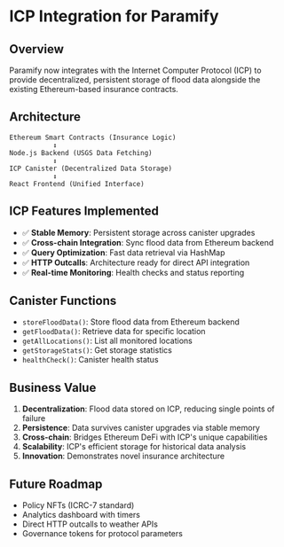 # ICP Integration for Paramify

## Overview
Paramify now integrates with the Internet Computer Protocol (ICP) to provide decentralized, persistent storage of flood data alongside the existing Ethereum-based insurance contracts.

## Architecture
```
Ethereum Smart Contracts (Insurance Logic)
           ↕
Node.js Backend (USGS Data Fetching)
           ↕
ICP Canister (Decentralized Data Storage)
           ↕
React Frontend (Unified Interface)
```

## ICP Features Implemented
- ✅ **Stable Memory**: Persistent storage across canister upgrades
- ✅ **Cross-chain Integration**: Sync flood data from Ethereum backend  
- ✅ **Query Optimization**: Fast data retrieval via HashMap
- ✅ **HTTP Outcalls**: Architecture ready for direct API integration
- ✅ **Real-time Monitoring**: Health checks and status reporting

## Canister Functions
- `storeFloodData()`: Store flood data from Ethereum backend
- `getFloodData()`: Retrieve data for specific location  
- `getAllLocations()`: List all monitored locations
- `getStorageStats()`: Get storage statistics
- `healthCheck()`: Canister health status

## Business Value
1. **Decentralization**: Flood data stored on ICP, reducing single points of failure
2. **Persistence**: Data survives canister upgrades via stable memory  
3. **Cross-chain**: Bridges Ethereum DeFi with ICP's unique capabilities
4. **Scalability**: ICP's efficient storage for historical data analysis
5. **Innovation**: Demonstrates novel insurance architecture

## Future Roadmap
- Policy NFTs (ICRC-7 standard)
- Analytics dashboard with timers  
- Direct HTTP outcalls to weather APIs
- Governance tokens for protocol parameters